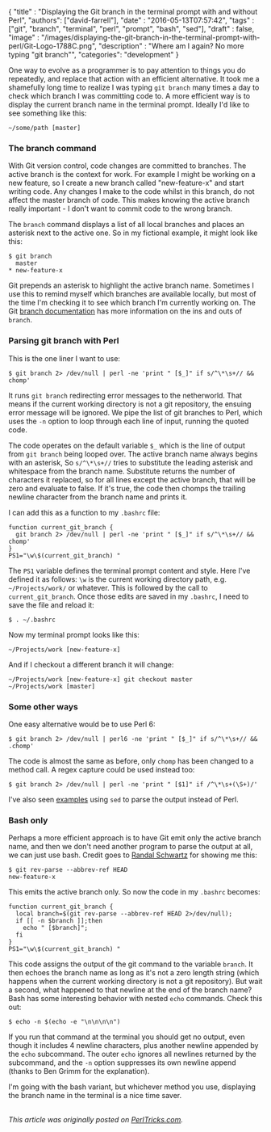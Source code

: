 
  {
    "title"  : "Displaying the Git branch in the terminal prompt with and without Perl",
    "authors": ["david-farrell"],
    "date"   : "2016-05-13T07:57:42",
    "tags"   : ["git", "branch", "terminal", "perl", "prompt", "bash", "sed"],
    "draft"  : false,
    "image"  : "/images/displaying-the-git-branch-in-the-terminal-prompt-with-perl/Git-Logo-1788C.png",
    "description" : "Where am I again? No more typing \"git branch\"",
    "categories": "development"
  }

One way to evolve as a programmer is to pay attention to things you do repeatedly, and replace that action with an efficient alternative. It took me a shamefully long time to realize I was typing `git branch` many times a day to check which branch I was committing code to. A more efficient way is to display the current branch name in the terminal prompt. Ideally I'd like to see something like this:

    ~/some/path [master]

### The branch command

With Git version control, code changes are committed to branches. The active branch is the context for work. For example I might be working on a new feature, so I create a new branch called "new-feature-x" and start writing code. Any changes I make to the code whilst in this branch, do not affect the master branch of code. This makes knowing the active branch really important - I don't want to commit code to the wrong branch.

The `branch` command displays a list of all local branches and places an asterisk next to the active one. So in my fictional example, it might look like this:

    $ git branch
      master
    * new-feature-x

Git prepends an asterisk to highlight the active branch name. Sometimes I use this to remind myself which branches are available locally, but most of the time I'm checking it to see which branch I'm currently working on. The Git [branch documentation](https://git-scm.com/docs/git-branch) has more information on the ins and outs of `branch`.

### Parsing git branch with Perl

This is the one liner I want to use:

    $ git branch 2> /dev/null | perl -ne 'print " [$_]" if s/^\*\s+// && chomp'

It runs `git branch` redirecting error messages to the netherworld. That means if the current working directory is not a git repository, the ensuing error message will be ignored. We pipe the list of git branches to Perl, which uses the `-n` option to loop through each line of input, running the quoted code.

The code operates on the default variable `$_` which is the line of output from `git branch` being looped over. The active branch name always begins with an asterisk, So `s/^\*\s+//` tries to substitute the leading asterisk and whitespace from the branch name. Substitute returns the number of characters it replaced, so for all lines except the active branch, that will be zero and evaluate to false. If it's true, the code then chomps the trailing newline character from the branch name and prints it.

I can add this as a function to my `.bashrc` file:

``` prettyprint
function current_git_branch {
  git branch 2> /dev/null | perl -ne 'print " [$_]" if s/^\*\s+// && chomp'
}
PS1="\w\$(current_git_branch) "
```

The `PS1` variable defines the terminal prompt content and style. Here I've defined it as follows: `\w` is the current working directory path, e.g. `~/Projects/work/` or whatever. This is followed by the call to `current_git_branch`. Once those edits are saved in my `.bashrc`, I need to save the file and reload it:

    $ . ~/.bashrc

Now my terminal prompt looks like this:

    ~/Projects/work [new-feature-x]

And if I checkout a different branch it will change:

    ~/Projects/work [new-feature-x] git checkout master
    ~/Projects/work [master]

### Some other ways

One easy alternative would be to use Perl 6:

    $ git branch 2> /dev/null | perl6 -ne 'print " [$_]" if s/^\*\s+// && .chomp'

The code is almost the same as before, only `chomp` has been changed to a method call. A regex capture could be used instead too:

    $ git branch 2> /dev/null | perl -ne 'print " [$1]" if /^\*\s+(\S+)/'

I've also seen [examples](https://askubuntu.com/questions/730754/how-do-i-show-the-git-branch-with-colours-in-bash-prompt) using `sed` to parse the output instead of Perl.

### Bash only

Perhaps a more efficient approach is to have Git emit only the active branch name, and then we don't need another program to parse the output at all, we can just use bash. Credit goes to [Randal Schwartz](http://randalschwartz.com) for showing me this:

    $ git rev-parse --abbrev-ref HEAD
    new-feature-x

This emits the active branch only. So now the code in my `.bashrc` becomes:

``` prettyprint
function current_git_branch {
  local branch=$(git rev-parse --abbrev-ref HEAD 2>/dev/null);
  if [[ -n $branch ]];then
    echo " [$branch]";
  fi
}
PS1="\w\$(current_git_branch) "
```

This code assigns the output of the git command to the variable `branch`. It then echoes the branch name as long as it's not a zero length string (which happens when the current working directory is not a git repository). But wait a second, what happened to that newline at the end of the branch name? Bash has some interesting behavior with nested `echo` commands. Check this out:

    $ echo -n $(echo -e "\n\n\n\n")

If you run that command at the terminal you should get no output, even though it includes 4 newline characters, plus another newline appended by the `echo` subcommand. The outer `echo` ignores all newlines returned by the subcommand, and the `-n` option suppresses its own newline append (thanks to Ben Grimm for the explanation).

I'm going with the bash variant, but whichever method you use, displaying the branch name in the terminal is a nice time saver.

\
*This article was originally posted on [PerlTricks.com](http://perltricks.com).*
